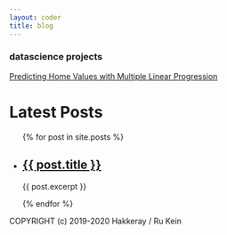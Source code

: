 ```yaml
---
layout: coder
title: blog
---
```



###  datascience projects

[Predicting Home Values with Multiple Linear Progression](./_posts/2019-11-06-predicting-home-values-with-multiple-linear-regression.markdown)

<h1>Latest Posts</h1>

<ul>
  {% for post in site.posts %}
    <li>
      <h2><a href="{{ post.url }}">{{ post.title }}</a></h2>
      <p>{{ post.excerpt }}</p>
    </li>
  {% endfor %}
</ul>






COPYRIGHT (c) 2019-2020 Hakkeray / Ru Kein
